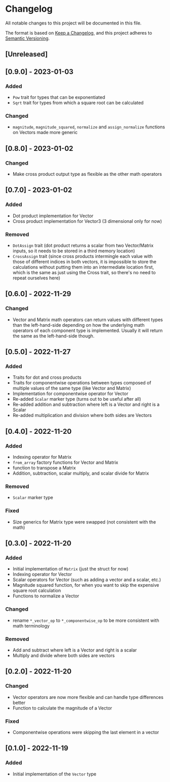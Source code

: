 # Changelog

All notable changes to this project will be documented in this file.

The format is based on [Keep a Changelog](https://keepachangelog.com/en/1.0.0/),
and this project adheres to [Semantic Versioning](https://semver.org/spec/v2.0.0.html).

## [Unreleased]

## [0.9.0] - 2023-01-03

### Added

- `Pow` trait for types that can be exponentiated
- `Sqrt` trait for types from which a square root can be calculated

### Changed

- `magnitude`, `magnitude_squared`, `normalize` and `assign_normalize` functions on Vectors made
  more generic

## [0.8.0] - 2023-01-02

### Changed

- Make cross product output type as flexible as the other math operators

## [0.7.0] - 2023-01-02

### Added

- Dot product implementation for Vector
- Cross product implementation for Vector3 (3 dimensional only for now)

### Removed

- `DotAssign` trait (dot product returns a scalar from two Vector/Matrix inputs, so it needs to be
  stored in a third memory location)
- `CrossAssign` trait (since cross products intermingle each value with those of different indices
  in both vectors, it is impossible to store the calculations without putting them into an
  intermediate location first, which is the same as just using the Cross trait, so there's no
  need to repeat ourselves here)

## [0.6.0] - 2022-11-29

### Changed

- Vector and Matrix math operators can return values with different types than the
  left-hand-side depending on how the underlying math operators of each component type is
  implemented. Usually it will return the same as the left-hand-side though.

## [0.5.0] - 2022-11-27

### Added

- Traits for dot and cross products
- Traits for componentwise operations between types composed of multiple values of the same type
  (like Vector and Matrix)
- Implementation for componentwise operator for Vector
- Re-added `Scalar` marker type (turns out to be useful after all)
- Re-added addition and subtraction where left is a Vector and right is a Scalar
- Re-added multiplication and division where both sides are Vectors

## [0.4.0] - 2022-11-20

### Added

- Indexing operator for Matrix
- `from_array` factory functions for Vector and Matrix
- function to transpose a Matrix
- Addition, subtraction, scalar multiply, and scalar divide for Matrix

### Removed

- `Scalar` marker type

### Fixed

- Size generics for Matrix type were swapped (not consistent with the math)

## [0.3.0] - 2022-11-20

### Added

- Initial implementation of `Matrix` (just the struct for now)
- Indexing operator for Vector
- Scalar operators for Vector (such as adding a vector and a scalar, etc.)
- Magnitude squared function, for when you want to skip the expensive
  square root calculation
- Functions to normalize a Vector

### Changed

- rename `*_vector_op` to `*_componentwise_op` to be more consistent with math terminology

### Removed

- Add and subtract where left is a Vector and right is a scalar
- Multiply and divide where both sides are vectors

## [0.2.0] - 2022-11-20

### Changed

- Vector operators are now more flexible and can handle type differences better
- Function to calculate the magnitude of a Vector

### Fixed

- Componentwise operations were skipping the last element in a vector

## [0.1.0] - 2022-11-19

### Added

- Initial implementation of the `Vector` type

